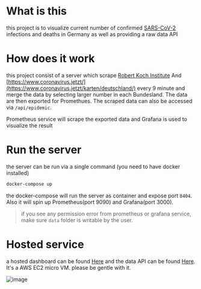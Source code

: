 # What is this

this project is to visualize current number of confirmed [SARS-CoV-2](https://en.wikipedia.org/wiki/Severe_acute_respiratory_syndrome_coronavirus_2) infections and deaths
in Germany as well as providing a raw data API

# How does it work

this project consist of a server which scrape [Robert Koch Institute](https://www.rki.de/DE/Content/InfAZ/N/Neuartiges_Coronavirus/Fallzahlen.html) And [https://www.coronavirus.jetzt/](https://www.coronavirus.jetzt/karten/deutschland/) every 9 minute and merge the data by selecting larger number in each Bundesland. The data are then exported for Promethues. The scraped data can also be accessed via `/api/epidemic`. 

Prometheus service will scrape the exported data and Grafana is used to visualize the result

# Run the server

the server can be run via a single command (you need to have docker installed)

```sh
docker-compose up
```

the docker-compose will run the server as container and expose port `8404`. Also it will spin up
Prometheus(port 9090) and Grafana(port 3000). 

>if you see any permission error from prometheus or grafana service, make sure `data` folder is writable by the user.

# Hosted service

a hosted dashboard can be found [Here](http://bit.ly/corona-weg) and the data API can be found [Here](http://bit.ly/corona-weg-api). It's a AWS EC2 micro VM. please be gentle with it.

![image](https://user-images.githubusercontent.com/3006506/75823439-11075600-5da2-11ea-8d81-c4e8d13ebed0.png)

